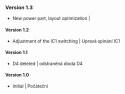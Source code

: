 ### Version 1.3
- New power part, layout optimization | 
#### Version 1.2
- Adjustment of the IC1 switching | Upravá spinání IC1
#### Version 1.1
- D4 deleted | odstraněná dioda D4
#### Version 1.0
- Initial | Počáteční